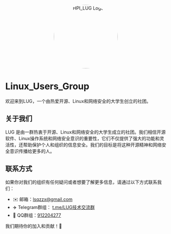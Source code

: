 <div style="text-align:center">
  <img src="https://raw.githubusercontent.com/LUG-HPI/.github/blob/main/profile/img/LUG_Logo.png" alt="HPI_LUG Logo" width="auto" height="200px" style="border-radius:50%">
</div>

# Linux_Users_Group

欢迎来到LUG，一个由热爱开源、Linux和网络安全的大学生创立的社团。

## 关于我们

LUG 是由一群热衷于开源、Linux和网络安全的大学生成立的社团。我们相信开源软件、Linux操作系统和网络安全意识的重要性，它们不仅提供了强大的功能和灵活性，还帮助保护个人和组织的信息安全。我们的目标是将这种开源精神和网络安全意识传播给更多的人。


## 联系方式

如果你对我们的组织有任何疑问或者想要了解更多信息，请通过以下方式联系我们：

- ✉️ 邮箱：[lsqzzx@gmail.com](mailto:lsqzzx@gmail.com)
- ✈️ Telegram群组： [t.me/LUG技术交流群](https://t.me/+nToGjSsvrts4ZDJl)
- 🐧 QQ群组：[912204277]()  [](TODO加群链接)

我们期待你的加入和贡献！🎉
